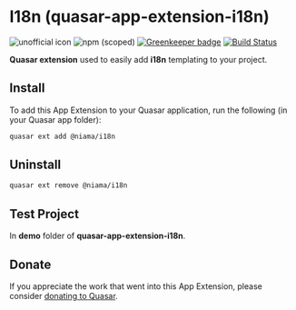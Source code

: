 # I18n (quasar-app-extension-i18n)

![unofficial icon](https://img.shields.io/badge/Quasar%201.0-Unofficial%20App%20Extension-blue.svg?style=flat-square)
![npm (scoped)](https://img.shields.io/npm/v/@niama/quasar-app-extension-i18n.svg?style=flat-square)
[![Greenkeeper badge](https://badges.greenkeeper.io/niama-strategies/quasar-app-extension-i18n.svg?style=flat-square)](https://greenkeeper.io/)
[![Build Status](https://travis-ci.org/niama-strategies/quasar-app-extension-i18n.svg?branch=master&style=flat-square)](https://travis-ci.org/niama-strategies/quasar-starter)

**Quasar extension** used to easily add **i18n** templating to your project.

## Install

To add this App Extension to your Quasar application, run the following (in your Quasar app folder):

```bash
quasar ext add @niama/i18n
```

## Uninstall

```bash
quasar ext remove @niama/i18n
```

## Test Project

In **demo** folder of **quasar-app-extension-i18n**.

## Donate

If you appreciate the work that went into this App Extension, please consider [donating to Quasar](https://donate.quasar.dev).
